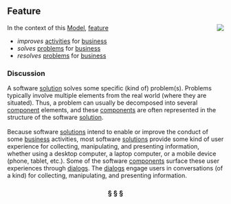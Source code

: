 ## Feature

<img src="https://rawgithub.com/nikboyd/SampleDomain/master/feature.svg" align="right"/>

In the context of this [Model](model.md), [feature](https://github.com/nikboyd/SampleDomain/blob/master/feature.md)

* <i>improves</i> [activities](https://github.com/nikboyd/SampleDomain/blob/master/activity.md) for [business](https://github.com/nikboyd/SampleDomain/blob/master/business.md)
* <i>solves</i> [problems](https://github.com/nikboyd/SampleDomain/blob/master/problem.md) for [business](https://github.com/nikboyd/SampleDomain/blob/master/business.md)
* <i>resolves</i> [problems](https://github.com/nikboyd/SampleDomain/blob/master/problem.md) for [business](https://github.com/nikboyd/SampleDomain/blob/master/business.md)

### Discussion

A software [solution](https://github.com/nikboyd/SampleDomain/blob/master/solution.md) solves some specific (kind of) problem(s).
Problems typically involve multiple elements from the real world (where they are situated).
Thus, a problem can usually be decomposed into several [component](https://github.com/nikboyd/SampleDomain/blob/master/component.md) elements,
and these [components](https://github.com/nikboyd/SampleDomain/blob/master/component.md) are often represented in the structure of the software [solution](https://github.com/nikboyd/SampleDomain/blob/master/solution.md).<br/><br/>Because software [solutions](https://github.com/nikboyd/SampleDomain/blob/master/solution.md) intend to enable or improve the conduct of some [business](https://github.com/nikboyd/SampleDomain/blob/master/business.md) activities,
most software [solutions](https://github.com/nikboyd/SampleDomain/blob/master/solution.md) provide some kind of user experience for collecting, manipulating, and
presenting information, whether using a desktop computer, a laptop computer, or a mobile device
(phone, tablet, etc.). Some of the software [components](https://github.com/nikboyd/SampleDomain/blob/master/component.md) surface these user experiences through [dialogs](https://github.com/nikboyd/SampleDomain/blob/master/dialog.md).
The [dialogs](https://github.com/nikboyd/SampleDomain/blob/master/dialog.md) engage users in conversations (of a kind) for collecting, manipulating, and presenting information.


<h3 align="center"><b>&sect; &sect; &sect;</b></h3>
